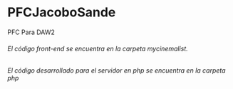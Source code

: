 
# PFCJacoboSande
PFC Para DAW2

###### El código front-end se encuentra en la carpeta mycinemalist.
###### El código desarrollado para el servidor en php se encuentra en la carpeta php
